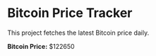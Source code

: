 # Bitcoin Price Tracker

This project fetches the latest Bitcoin price daily.

**Bitcoin Price:** $122650
